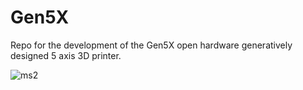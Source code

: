 # Gen5X
Repo for the development of the Gen5X open hardware generatively designed 5 axis 3D printer. 

![ms2](https://user-images.githubusercontent.com/123094919/215081031-a8793349-d640-486e-a0d5-8d564bb3ad9c.png)
